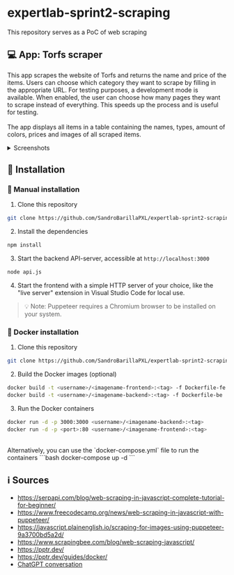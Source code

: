 # expertlab-sprint2-scraping
This repository serves as a PoC of web scraping

## :computer: App: Torfs scraper
This app scrapes the website of Torfs and returns the name and price of the items. Users can choose which category they want to scrape by filling in the appropriate URL. For testing purposes, a development mode is available. When enabled, the user can choose how many pages they want to scrape instead of everything. This speeds up the process and is useful for testing.
<br><br>
The app displays all items in a table containing the names, types, amount of colors, prices and images of all scraped items.

<details>
<summary>Screenshots</summary>
<kbd><img src="imgs/img1.png" alt="Screenshot 1" width="400"></kbd><br><br>
Dev mode enabled<br>
<kbd><img src="imgs/img2.png" alt="Screenshot 2" width="400"></kbd>
</details>

## :wrench: Installation
### :bust_in_silhouette: Manual installation
1. Clone this repository
```bash
git clone https://github.com/SandroBarillaPXL/expertlab-sprint2-scraping
```
2. Install the dependencies
```bash
npm install
```	
3. Start the backend API-server, accessible at `http://localhost:3000`
```bash
node api.js
```
4. Start the frontend with a simple HTTP server of your choice, like the "live server" extension in Visual Studio Code for local use.
>:bulb: Note: Puppeteer requires a Chromium browser to be installed on your system. 
### :whale: Docker installation
1. Clone this repository
```bash
git clone https://github.com/SandroBarillaPXL/expertlab-sprint2-scraping
```
2. Build the Docker images (optional)
```bash
docker build -t <username>/<imagename-frontend>:<tag> -f Dockerfile-fe .
docker build -t <username>/<imagename-backend>:<tag> -f Dockerfile-be .
```
3. Run the Docker containers
```bash
docker run -d -p 3000:3000 <username>/<imagename-backend>:<tag>
docker run -d -p <port>:80 <username>/<imagename-frontend>:<tag>
```
<br>
Alternatively, you can use the `docker-compose.yml` file to run the containers
```bash
docker-compose up -d
```

## :information_source: Sources
* https://serpapi.com/blog/web-scraping-in-javascript-complete-tutorial-for-beginner/
* https://www.freecodecamp.org/news/web-scraping-in-javascript-with-puppeteer/
* https://javascript.plainenglish.io/scraping-for-images-using-puppeteer-9a3700bd5a2d/
* https://www.scrapingbee.com/blog/web-scraping-javascript/
* https://pptr.dev/
* https://pptr.dev/guides/docker/
* [ChatGPT conversation](https://chatgpt.com/share/6718de31-c400-8009-8553-fe0fa345833c)